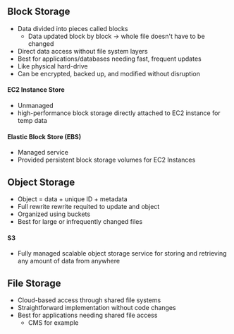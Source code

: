 ## Block Storage
- Data divided into pieces called blocks
	- Data updated block by block -> whole file doesn't have to be changed
- Direct data access without file system layers
- Best for applications/databases needing fast, frequent updates
- Like physical hard-drive
- Can be encrypted, backed up, and modified without disruption

#### EC2 Instance Store
- Unmanaged
- high-performance block storage directly attached to EC2 instance for temp data

#### Elastic Block Store (EBS)
- Managed service
- Provided persistent block storage volumes for EC2 Instances

## Object Storage
- Object = data + unique ID + metadata
- Full rewrite rewrite requited to update and object
- Organized using buckets
- Best for large or infrequently changed files

#### S3
- Fully managed scalable object storage service for storing and retrieving any amount of data from anywhere

## File Storage
- Cloud-based access through shared file systems
- Straightforward implementation without code changes
- Best for applications needing shared file access
	- CMS for example
